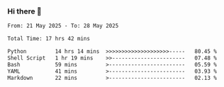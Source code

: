 ### Hi there 👋

<!--
**ututono/ututono** is a ✨ _special_ ✨ repository because its `README.md` (this file) appears on your GitHub profile.

Here are some ideas to get you started:

- 🔭 I’m currently working on ...
- 🌱 I’m currently learning ...
- 👯 I’m looking to collaborate on ...
- 🤔 I’m looking for help with ...
- 💬 Ask me about ...
- 📫 How to reach me: ...
- 😄 Pronouns: ...
- ⚡ Fun fact: ...
-->



<!--START_SECTION:waka-->

```txt
From: 21 May 2025 - To: 28 May 2025

Total Time: 17 hrs 42 mins

Python         14 hrs 14 mins  >>>>>>>>>>>>>>>>>>>>-----   80.45 %
Shell Script   1 hr 19 mins    >>-----------------------   07.48 %
Bash           59 mins         >------------------------   05.59 %
YAML           41 mins         >------------------------   03.93 %
Markdown       22 mins         >------------------------   02.13 %
```

<!--END_SECTION:waka-->
